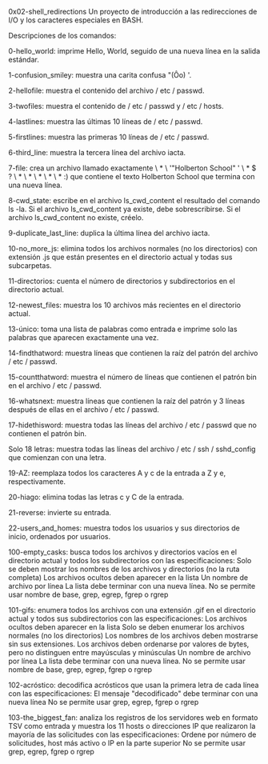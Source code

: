 0x02-shell_redirections
Un proyecto de introducción a las redirecciones de  I/O y los caracteres especiales en BASH.

Descripciones de los comandos:

0-hello_world: imprime Hello, World, seguido de una nueva línea en la salida estándar.

1-confusion_smiley: muestra una carita confusa "(Ôo) '.


2-hellofile: muestra el contenido del archivo / etc / passwd.


3-twofiles: muestra el contenido de / etc / passwd y / etc / hosts.


4-lastlines: muestra las últimas 10 líneas de / etc / passwd.


5-firstlines: muestra las primeras 10 líneas de / etc / passwd.


6-third_line: muestra la tercera línea del archivo iacta.


7-file: crea un archivo llamado exactamente \ * \\ '"Holberton School" \' \\ * $ \? \ * \ * \ * \ * \ * :) que contiene el texto Holberton School que termina con una nueva línea.


8-cwd_state: escribe en el archivo ls_cwd_content el resultado del comando ls -la. Si el archivo ls_cwd_content ya existe, debe sobrescribirse. Si el archivo ls_cwd_content no existe, créelo.


9-duplicate_last_line: duplica la última línea del archivo iacta.


10-no_more_js: elimina todos los archivos normales (no los directorios) con extensión .js que están presentes en el directorio actual y todas sus subcarpetas.


11-directorios: cuenta el número de directorios y subdirectorios en el directorio actual.


12-newest_files: muestra los 10 archivos más recientes en el directorio actual.


13-único: toma una lista de palabras como entrada e imprime solo las palabras que aparecen exactamente una vez.


14-findthatword: muestra líneas que contienen la raíz del patrón del archivo / etc / passwd.


15-countthatword: muestra el número de líneas que contienen el patrón bin en el archivo / etc / passwd.


16-whatsnext: muestra líneas que contienen la raíz del patrón y 3 líneas después de ellas en el archivo / etc / passwd.


17-hidethisword: muestra todas las líneas del archivo / etc / passwd que no contienen el patrón bin.


Solo 18 letras: muestra todas las líneas del archivo / etc / ssh / sshd_config que comienzan con una letra.


19-AZ: reemplaza todos los caracteres A y c de la entrada a Z y e, respectivamente.


20-hiago: elimina todas las letras c y C de la entrada.


21-reverse: invierte su entrada.


22-users_and_homes: muestra todos los usuarios y sus directorios de inicio, ordenados por usuarios.


100-empty_casks: busca todos los archivos y directorios vacíos en el directorio actual y todos los subdirectorios con las especificaciones:
Solo se deben mostrar los nombres de los archivos y directorios (no la ruta completa)
Los archivos ocultos deben aparecer en la lista
Un nombre de archivo por línea
La lista debe terminar con una nueva línea.
No se permite usar nombre de base, grep, egrep, fgrep o rgrep


101-gifs: enumera todos los archivos con una extensión .gif en el directorio actual y todos sus subdirectorios con las especificaciones:
Los archivos ocultos deben aparecer en la lista
Solo se deben enumerar los archivos normales (no los directorios)
Los nombres de los archivos deben mostrarse sin sus extensiones.
Los archivos deben ordenarse por valores de bytes, pero no distinguen entre mayúsculas y minúsculas
Un nombre de archivo por línea
La lista debe terminar con una nueva línea.
No se permite usar nombre de base, grep, egrep, fgrep o rgrep


102-acróstico: decodifica acrósticos que usan la primera letra de cada línea con las especificaciones:
El mensaje "decodificado" debe terminar con una nueva línea
No se permite usar grep, egrep, fgrep o rgrep


103-the_biggest_fan: analiza los registros de los servidores web en formato TSV como entrada y muestra los 11 hosts o direcciones IP que realizaron la mayoría de las solicitudes con las especificaciones:
Ordene por número de solicitudes, host más activo o IP en la parte superior
No se permite usar grep, egrep, fgrep o rgrep
